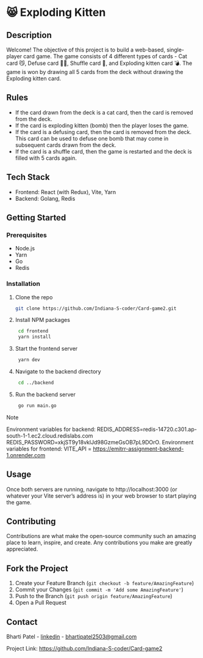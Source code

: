 # 😸 Exploding Kitten

## Description

Welcome! The objective of this project is to build a web-based, single-player card game. The game consists of 4 different types of cards - Cat card 😼, Defuse card 🙅‍♂️, Shuffle card 🔀, and Exploding kitten card 💣. The game is won by drawing all 5 cards from the deck without drawing the Exploding kitten card.

## Rules

- If the card drawn from the deck is a cat card, then the card is removed from the deck.
- If the card is exploding kitten (bomb) then the player loses the game.
- If the card is a defusing card, then the card is removed from the deck. This card can be used to defuse one bomb that may come in subsequent cards drawn from the deck.
- If the card is a shuffle card, then the game is restarted and the deck is filled with 5 cards again.

## Tech Stack

- Frontend: React (with Redux), Vite, Yarn
- Backend: Golang, Redis

## Getting Started

### Prerequisites

- Node.js
- Yarn
- Go
- Redis

### Installation

1. Clone the repo
   ```sh
   git clone https://github.com/Indiana-S-coder/Card-game2.git
   
2. Install NPM packages
   ```sh
    cd frontend
    yarn install

3. Start the frontend server
   ```sh
    yarn dev

4. Navigate to the backend directory
   ```sh
    cd ../backend

5. Run the backend server
   ```sh
    go run main.go

> [!NOTE]
> Environment variables for backend: REDIS_ADDRESS=redis-14720.c301.ap-south-1-1.ec2.cloud.redislabs.com
REDIS_PASSWORD=xkjST9y18vklJd98GzmeGsOB7pL9DOrO.
> Environment variables for frontend: VITE_API = https://emitrr-assignment-backend-1.onrender.com

## Usage
Once both servers are running, navigate to http://localhost:3000 (or whatever your Vite server’s address is) in your web browser to start playing the game.

## Contributing
Contributions are what make the open-source community such an amazing place to learn, inspire, and create. Any contributions you make are greatly appreciated.

## Fork the Project
1. Create your Feature Branch (``git checkout -b feature/AmazingFeature``)
2. Commit your Changes (``git commit -m 'Add some AmazingFeature'``)
3. Push to the Branch (``git push origin feature/AmazingFeature``)
4. Open a Pull Request

## Contact
Bharti Patel - [linkedin](https://linkedin.com/in/bhartipatel2503) - bhartipatel2503@gmail.com

Project Link: https://github.com/Indiana-S-coder/Card-game2

